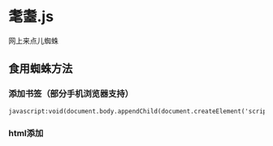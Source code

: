# 耄耋.js
<script>🕷︎</script>网上来点儿蜘蛛

## 食用蜘蛛方法
### 添加书签（部分手机浏览器支持）
```
javascript:void(document.body.appendChild(document.createElement('script')).src='https://www.appmy.cn/maodie.js')
```

### html添加<script>
```
<script src="https://www.appmy.cn/maodie.js"></script>
```
